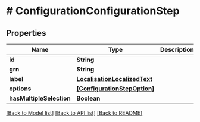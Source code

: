 # # ConfigurationConfigurationStep


## Properties


Name | Type | Description | Notes
------------ | ------------- | ------------- | -------------
**id**| **String** |   | [optional]
**grn**| **String** |   | [optional]
**label**| [**LocalisationLocalizedText**](LocalisationLocalizedText.md) |   | [optional]
**options**| [**[ConfigurationStepOption]**](ConfigurationStepOption.md) |   | [optional]
**hasMultipleSelection**| **Boolean** |   | [optional]


[[Back to Model list]](../../README.md#models) [[Back to API list]](../../README.md#endpoints) [[Back to README]](../../README.md)